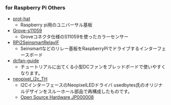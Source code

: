 ### for Raspberry Pi Others
- [prot-hat](https://github.com/chirimen-oh/accessories/blob/master/forRaspberryPi3/prot-hat)
  - Raspberry pi用のユニバーサル基板
- [Grove-s11059](https://github.com/chirimen-oh/accessories/blob/master/grove/s11059)
  - Groveコネクタ仕様のS11059を使ったカラーセンサー
- [RPi2SeinsmartRelayIF](https://github.com/chirimen-oh/accessories/blob/master/others/RPi2SeinsmartRelayIF)
  - Seinsmartなどのリレー基板をRaspberryPiでドライブするインターフェースボード
- [dcfan-guide](https://github.com/chirimen-oh/accessories/tree/master/grove/adt7410)
  - チュートリアルに出てくる小型DCファンをブレッドボードで使いやすくなります。
- [neopixel_i2c_TH](https://github.com/chirimen-oh/accessories/blob/master/others/dcfan-guide)
  - I2CインターフェースのNeopixelLEDドライバ usedbytes氏のオリジナルデザインをスルーホール部品で再構成したものです。
  - [Open Source Hardware JP000008](https://certification.oshwa.org/jp000008.html)
